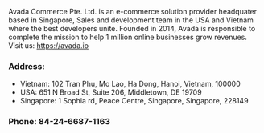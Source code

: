 Avada Commerce Pte. Ltd. is an e-commerce solution provider headquater based in Singapore, Sales and development team in the USA and Vietnam where the best developers unite. Founded in 2014, Avada is responsible to complete the mission to help 1 million online businesses grow revenues. Visit us: https://avada.io

### Address:
- Vietnam: 102 Tran Phu, Mo Lao, Ha Dong, Hanoi, Vietnam, 100000
- USA: 651 N Broad St, Suite 206, Middletown, DE 19709
- Singapore: 1 Sophia rd, Peace Centre, Singapore, Singapore, 228149

### Phone: 84-24-6687-1163
